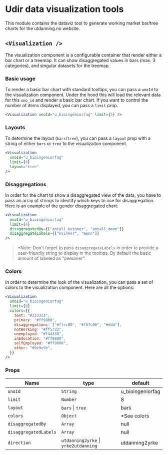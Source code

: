 
# Udir data visualization tools

This module contains the dataviz tool to generate working market bar/tree charts for the utdanning.no website.

## `<Visualization />`

The visualization component is a configurable container that render either a bar chart or a treemap. It can show disaggregated values in bars (max. 3 categories), and singular datasets for the treemap.

### Basic usage

To render a basic bar chart with standard tooltips, you can pass a `unoId` to the visualization component. Under the hood this will load the relevant data for this `uno_id` and render a basic bar chart. If you want to control the number of items displayed, you can pass a `limit` prop.

```jsx
<Visualization unoId="u_bioingeniorfag" limit={5} />
```

### Layouts

To determine the layout (`bars`/`tree`), you can pass a `layout` prop with a string of either `bars` or `tree` to the visualizaiton component.

```jsx
<Visualization
  unoId="u_bioingeniorfag"
  limit={8}
  layout="tree"
/>
```

### Disaggregations

In order for the chart to show a disaggregated view of the data, you have to pass an array of strings to identify which keys to use for disaggregation. Here is an example of the gender disaggregated chart:

```jsx
<Visualization
  unoId="u_bioingeniorfag"
  limit={8}
  disaggregatedBy={["antall_kvinner", "antall_menn"]}
  disaggregateLabels={["kvinner", "menn"]}
/>
```

> *Note: Don't forget to pass `disaggregateLabels` in order to provide a user-friendly string to display in the tooltips. By default the basic amount of labeled as "personer".

<a name="colors"></a>
### Colors

In order to determine the look of the visualization, you can pass a set of colors to the visualization component. Here are all the options:

```jsx
<Visualization
  unoId="u_bioingeniorfag"
  limit={8}
  colors={{
    text: "#333333",
    primary: "#ff9800",
    disaggregations: ["#ffcc80", "#f57c00", "#ddd"],
    notWorking: "#ff5722",
    unemployed: "#f44336",
    inEducation: "#ff9800",
    selfEmployed: "#ff9800",
    other: "#9e9e9e",
  }}
/>
```

### Props

| Name                  | type                                 | default          |
| --------------------- | ------------------------------------ | ---------------- |
| `unoId`               | `String`                             | u_bioingeniorfag |
| `limit`               | `Number`                             | 8                |
| `layout`              | `bars` \| `tree`                     | bars             |
| `colors`              | `Object`                             | *See colors      |
| `disaggregatedBy`     | `Array`                              | null             |
| `disaggregatedLabels` | `Array`                              | null             |
| `direction`           | `utdanning2yrke` \| `yrke2utdanning` | utdanning2yrke   |
